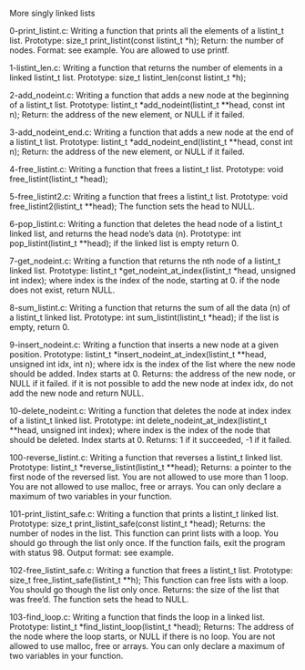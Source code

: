More singly linked lists

0-print_listint.c: Writing a function that prints all the elements of a listint_t list. Prototype: size_t print_listint(const listint_t *h); Return: the number of nodes. Format: see example. You are allowed to use printf.

1-listint_len.c: Writing a function that returns the number of elements in a linked listint_t list. Prototype: size_t listint_len(const listint_t *h);

2-add_nodeint.c: Writing a function that adds a new node at the beginning of a listint_t list. Prototype: listint_t *add_nodeint(listint_t **head, const int n); Return: the address of the new element, or NULL if it failed.

3-add_nodeint_end.c: Writing a function that adds a new node at the end of a listint_t list. Prototype: listint_t *add_nodeint_end(listint_t **head, const int n); Return: the address of the new element, or NULL if it failed.

4-free_listint.c: Writing a function that frees a listint_t list. Prototype: void free_listint(listint_t *head);

5-free_listint2.c: Writing a function that frees a listint_t list. Prototype: void free_listint2(listint_t **head); The function sets the head to NULL.

6-pop_listint.c: Writing a function that deletes the head node of a listint_t linked list, and returns the head node’s data (n). Prototype: int pop_listint(listint_t **head); if the linked list is empty return 0.

7-get_nodeint.c: Writing a function that returns the nth node of a listint_t linked list. Prototype: listint_t *get_nodeint_at_index(listint_t *head, unsigned int index); where index is the index of the node, starting at 0. if the node does not exist, return NULL.

8-sum_listint.c: Writing a function that returns the sum of all the data (n) of a listint_t linked list. Prototype: int sum_listint(listint_t *head); if the list is empty, return 0.

9-insert_nodeint.c: Writing a function that inserts a new node at a given position. Prototype: listint_t *insert_nodeint_at_index(listint_t **head, unsigned int idx, int n); where idx is the index of the list where the new node should be added. Index starts at 0. Returns: the address of the new node, or NULL if it failed. if it is not possible to add the new node at index idx, do not add the new node and return NULL.

10-delete_nodeint.c: Writing a function that deletes the node at index index of a listint_t linked list. Prototype: int delete_nodeint_at_index(listint_t **head, unsigned int index); where index is the index of the node that should be deleted. Index starts at 0. Returns: 1 if it succeeded, -1 if it failed.

100-reverse_listint.c: Writing a function that reverses a listint_t linked list. Prototype: listint_t *reverse_listint(listint_t **head); Returns: a pointer to the first node of the reversed list. You are not allowed to use more than 1 loop. You are not allowed to use malloc, free or arrays. You can only declare a maximum of two variables in your function.

101-print_listint_safe.c: Writing a function that prints a listint_t linked list. Prototype: size_t print_listint_safe(const listint_t *head); Returns: the number of nodes in the list. This function can print lists with a loop. You should go through the list only once. If the function fails, exit the program with status 98. Output format: see example.

102-free_listint_safe.c: Writing a function that frees a listint_t list. Prototype: size_t free_listint_safe(listint_t **h); This function can free lists with a loop. You should go though the list only once. Returns: the size of the list that was free’d. The function sets the head to NULL.

103-find_loop.c: Writing a function that finds the loop in a linked list. Prototype: listint_t *find_listint_loop(listint_t *head); Returns: The address of the node where the loop starts, or NULL if there is no loop. You are not allowed to use malloc, free or arrays. You can only declare a maximum of two variables in your function.
